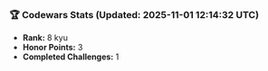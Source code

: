 ### 🏆 Codewars Stats (Updated: 2025-11-01 12:14:32 UTC)

- **Rank:** 8 kyu
- **Honor Points:** 3
- **Completed Challenges:** 1
